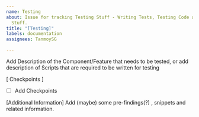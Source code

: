 ```yaml
---
name: Testing
about: Issue for tracking Testing Stuff - Writing Tests, Testing Code and other Testing
  Stuff.
title: "[Testing]"
labels: documentation
assignees: TanmoySG

---
```


Add Description of the Component/Feature that needs to be tested, or add description of Scripts that are required to be written for testing

[ Checkpoints ]
- [ ] Add Checkpoints

[Additional Information]
Add (maybe) some pre-findings(?) , snippets and related information.
